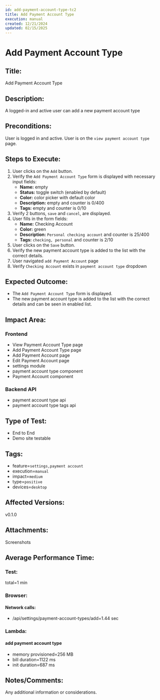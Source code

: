 ```yaml
---
id: add-payment-account-type-tc2
title: Add Payment Account Type
execution: manual
created: 12/21/2024
updated: 02/15/2025
---
```


# Add Payment Account Type

## Title:

Add Payment Account Type

## Description:

A logged-in and active user can add a new payment account type

## Preconditions:

User is logged in and active. User is on the `view payment account type` page.

## Steps to Execute:

1. User clicks on the `Add` button.
2. Verify the `Add Payment Account Type` form is displayed with necessary input fields:
   - **Name:** empty
   - **Status:** toggle switch (enabled by default)
   - **Color:** color picker with default color
   - **Description:** empty and counter is 0/400
   - **Tags:** empty and counter is 0/10
3. Verify 2 buttons, `save` and `cancel`, are displayed.
4. User fills in the form fields:
   - **Name:** Checking Account
   - **Color:** green
   - **Description:** `Personal checking account` and counter is 25/400
   - **Tags:** `checking, personal` and counter is 2/10
5. User clicks on the `Save` button.
6. Verify the new payment account type is added to the list with the correct details.
7. User navigated `add Payment Account` page
8. Verify `Checking Account` exists in `payment account type` dropdown

## Expected Outcome:

- The `Add Payment Account Type` form is displayed.
- The new payment account type is added to the list with the correct details and can be seen in enabled list.

## Impact Area:

### Frontend

- View Payment Account Type page
- Add Payment Account Type page
- Add Payment Account page
- Edit Payment Account page
- settings module
- payment account type component
- Payment Account component

### Backend API

- payment account type api
- payment account type tags api

## Type of Test:

- End to End
- Demo site testable

## Tags:

- feature=`settings,payment account`
- execution=`manual`
- impact=`medium`
- type=`positive`
- devices=`desktop`

## Affected Versions:

v0.1.0

## Attachments:

Screenshots

## Average Performance Time:

### Test:

total=1 min

### Browser:

#### Network calls:

- /api/settings/payment-account-types/add=1.44 sec

### Lambda:

#### add payment account type

- memory provisioned=256 MB
- bill duration=1122 ms
- init duration=687 ms

## Notes/Comments:

Any additional information or considerations.
